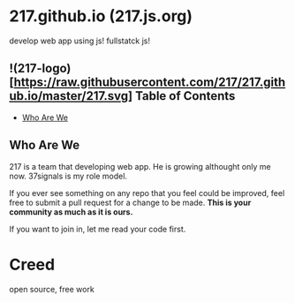 # 217.github.io (217.js.org)

develop web app using js! fullstatck js!

!(217-logo)[https://raw.githubusercontent.com/217/217.github.io/master/217.svg]
Table of Contents
----
- [Who Are We](https://github.com/217/217.github.io#who-are-we)

Who Are We
----
217 is a team that  developing web app. He is growing althought only me now.
37signals is my role model.

If you ever see something on any repo that you feel could be improved, feel free to submit a pull request for a change to be made. **This is your community as much as it is ours.**

If you want to join in, let me read your code first.

# Creed
open source, free work
